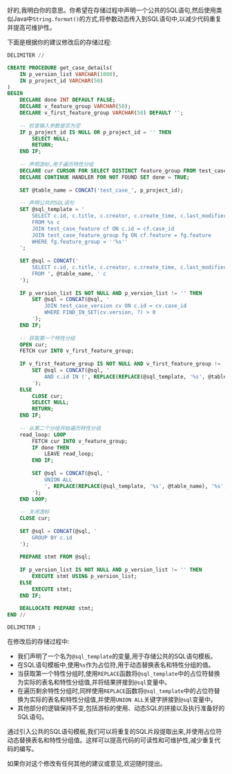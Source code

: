 好的,我明白你的意思。你希望在存储过程中声明一个公共的SQL语句,然后使用类似Java中`String.format()`的方式,将参数动态传入到SQL语句中,以减少代码重复并提高可维护性。

下面是根据你的建议修改后的存储过程:

```sql
DELIMITER //

CREATE PROCEDURE get_case_details(
    IN p_version_list VARCHAR(1000),
    IN p_project_id VARCHAR(50)
)
BEGIN
    DECLARE done INT DEFAULT FALSE;
    DECLARE v_feature_group VARCHAR(50);
    DECLARE v_first_feature_group VARCHAR(50) DEFAULT '';
    
    -- 检查输入参数是否为空
    IF p_project_id IS NULL OR p_project_id = '' THEN
        SELECT NULL;
        RETURN;
    END IF;
    
    -- 声明游标,用于遍历特性分组
    DECLARE cur CURSOR FOR SELECT DISTINCT feature_group FROM test_case_feature_group;
    DECLARE CONTINUE HANDLER FOR NOT FOUND SET done = TRUE;
    
    SET @table_name = CONCAT('test_case_', p_project_id);
    
    -- 声明公共的SQL语句
    SET @sql_template = '
        SELECT c.id, c.title, c.creator, c.create_time, c.last_modifier, c.last_modify_time
        FROM %s c
        JOIN test_case_feature cf ON c.id = cf.case_id
        JOIN test_case_feature_group fg ON cf.feature = fg.feature
        WHERE fg.feature_group = ''%s''
    ';
    
    SET @sql = CONCAT('
        SELECT c.id, c.title, c.creator, c.create_time, c.last_modifier, c.last_modify_time
        FROM ', @table_name, ' c
    ');
    
    IF p_version_list IS NOT NULL AND p_version_list != '' THEN
        SET @sql = CONCAT(@sql, '
            JOIN test_case_version cv ON c.id = cv.case_id
            WHERE FIND_IN_SET(cv.version, ?) > 0
        ');
    END IF;
    
    -- 获取第一个特性分组
    OPEN cur;
    FETCH cur INTO v_first_feature_group;
    
    IF v_first_feature_group IS NOT NULL AND v_first_feature_group != '' THEN
        SET @sql = CONCAT(@sql, '
            AND c.id IN (', REPLACE(REPLACE(@sql_template, '%s', @table_name), '%s', v_first_feature_group), ')
        ');
    ELSE
        CLOSE cur;
        SELECT NULL;
        RETURN;
    END IF;
    
    -- 从第二个分组开始遍历特性分组
    read_loop: LOOP
        FETCH cur INTO v_feature_group;
        IF done THEN
            LEAVE read_loop;
        END IF;
        
        SET @sql = CONCAT(@sql, '
            UNION ALL
            ', REPLACE(REPLACE(@sql_template, '%s', @table_name), '%s', v_feature_group), '
        ');
    END LOOP;
    
    -- 关闭游标
    CLOSE cur;
    
    SET @sql = CONCAT(@sql, '
        GROUP BY c.id
    ');
    
    PREPARE stmt FROM @sql;
    
    IF p_version_list IS NOT NULL AND p_version_list != '' THEN
        EXECUTE stmt USING p_version_list;
    ELSE
        EXECUTE stmt;
    END IF;
    
    DEALLOCATE PREPARE stmt;
END //

DELIMITER ;
```

在修改后的存储过程中:
- 我们声明了一个名为`@sql_template`的变量,用于存储公共的SQL语句模板。
- 在SQL语句模板中,使用`%s`作为占位符,用于动态替换表名和特性分组的值。
- 当获取第一个特性分组时,使用`REPLACE`函数将`@sql_template`中的占位符替换为实际的表名和特性分组值,并将结果拼接到`@sql`变量中。
- 在遍历剩余特性分组时,同样使用`REPLACE`函数将`@sql_template`中的占位符替换为实际的表名和特性分组值,并使用`UNION ALL`关键字拼接到`@sql`变量中。
- 其他部分的逻辑保持不变,包括游标的使用、动态SQL的拼接以及执行准备好的SQL语句。

通过引入公共的SQL语句模板,我们可以将重复的SQL片段提取出来,并使用占位符动态替换表名和特性分组值。这样可以提高代码的可读性和可维护性,减少重复代码的编写。

如果你对这个修改有任何其他的建议或意见,欢迎随时提出。